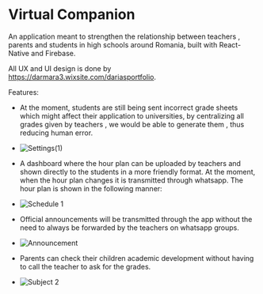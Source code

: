 # Virtual Companion

An application meant to strengthen the relationship between teachers , parents and students in high schools around Romania, built with React-Native and Firebase. 

All UX and UI design is done by https://darmara3.wixsite.com/dariasportfolio.

Features:

- At the moment, students are still being sent incorrect grade sheets which might affect their application to universities, by centralizing all grades given by teachers , we would be able to generate them , thus reducing human error.
- ![Settings(1)](https://github.com/stefantaga24/Virtual-Companion/assets/145774127/4ebd960c-4cd0-4da8-b255-2df7b5f68ca0)
- A dashboard where the hour plan can be uploaded by teachers and shown directly to the students in a more friendly format. At the moment, when the hour plan changes it is transmitted through whatsapp. The hour plan
is shown in the following manner:
- ![Schedule 1](https://github.com/stefantaga24/Virtual-Companion/assets/145774127/6630c922-a34d-40a8-88ac-36e8e96df128)

- Official announcements will be transmitted through the app without the need to always be forwarded by the teachers on whatsapp groups.
- ![Announcement](https://github.com/stefantaga24/Virtual-Companion/assets/145774127/5a4e3df5-2e5a-4902-bb37-5b000a951448)

- Parents can check their children academic development without having to call the teacher to ask for the grades.
- ![Subject 2](https://github.com/stefantaga24/Virtual-Companion/assets/145774127/25747bb6-5275-442e-bfeb-616a84c22a2f)
